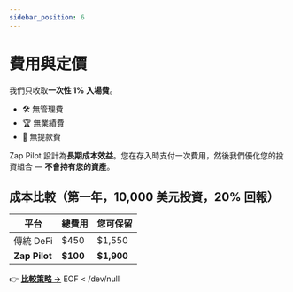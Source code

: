 ```yaml
---
sidebar_position: 6
---
```


# 費用與定價

我們只收取**一次性 1% 入場費**。

- 🛠 無管理費
- 🏆 無業績費
- 💸 無提款費

Zap Pilot 設計為**長期成本效益**。您在存入時支付一次費用，然後我們優化您的投資組合 —
**不會持有您的資產**。

## 成本比較（第一年，10,000 美元投資，20% 回報）

| 平台          | 總費用   | 您可保留   |
| ------------- | -------- | ---------- |
| 傳統 DeFi     | $450     | $1,550     |
| **Zap Pilot** | **$100** | **$1,900** |

👉 **[比較策略 →](./strategies)** EOF < /dev/null
